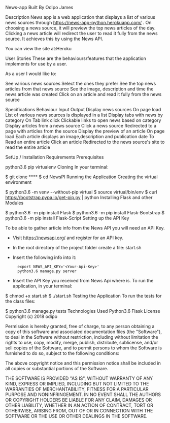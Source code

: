 News-app
Built By Odipo James



Description
News app  is a web application that displays a list of various news sources through https://news-app-python.herokuapp.com/ . On choosing a news source, it will preview the top news articles of the day. Clicking a news article will redirect the user to read it fully from the news source. It achieves this by using the News API.


You can view the site at:Heroku


User Stories
These are the behaviours/features that the application implements for use by a user.


As a user I would like to:

See various news sources
Select the ones they prefer
See the top news articles from that news source
See the image, description and time the news article was created
Click on an article and read it fully from the news source


Specifications
Behaviour	Input	Output
Display news sources	On page load	List of various news sources is displayed in a list
Display tabs with news by category	On Tab link click	Clickable links to open news based on category
Display articles from a news source	Click a news source	Redirected to a page with articles from the source
Display the preview of an article	On page load	Each article displays an image,description and publication date
To Read an entire article	Click an article	Redirected to the news source's site to read the entire article


SetUp / Installation Requirements
Prerequisites

python3.6
pip
virtualenv
Cloning
In your terminal:

  $ git clone ****
  $ cd NewsPI
Running the Application
Creating the virtual environment

  $ python3.6 -m venv --without-pip virtual
  $ source virtual/bin/env
  $ curl https://bootstrap.pypa.io/get-pip.py | python
Installing Flask and other Modules

  $ python3.6 -m pip install Flask
  $ python3.6 -m pip install Flask-Bootstrap
  $ python3.6 -m pip install Flask-Script
Setting up the API Key

  To be able to gather article info from the News API you will need an API Key.

  * Visit https://newsapi.org/ and register for an API key.
  * In the root directory of the project folder create a file: start.sh
  * Insert the following info into it:

          export NEWS_API_KEY='<Your-Api-Key>'
          python3.6 manage.py server

  * Insert the API Key you received from News Api where <Your-Api-Key> is.
To run the application, in your terminal:

  $ chmod +x start.sh
  $ ./start.sh
Testing the Application
To run the tests for the class files:

  $ python3.6 manage.py tests
Technologies Used
Python3.6
Flask
License
Copyright (c) 2018 odipo

Permission is hereby granted, free of charge, to any person obtaining a copy of this software and associated documentation files (the "Software"), to deal in the Software without restriction, including without limitation the rights to use, copy, modify, merge, publish, distribute, sublicense, and/or sell copies of the Software, and to permit persons to whom the Software is furnished to do so, subject to the following conditions:

The above copyright notice and this permission notice shall be included in all copies or substantial portions of the Software.

THE SOFTWARE IS PROVIDED "AS IS", WITHOUT WARRANTY OF ANY KIND, EXPRESS OR IMPLIED, INCLUDING BUT NOT LIMITED TO THE WARRANTIES OF MERCHANTABILITY, FITNESS FOR A PARTICULAR PURPOSE AND NONINFRINGEMENT. IN NO EVENT SHALL THE AUTHORS OR COPYRIGHT HOLDERS BE LIABLE FOR ANY CLAIM, DAMAGES OR OTHER LIABILITY, WHETHER IN AN ACTION OF CONTRACT, TORT OR OTHERWISE, ARISING FROM, OUT OF OR IN CONNECTION WITH THE SOFTWARE OR THE USE OR OTHER DEALINGS IN THE SOFTWARE.
